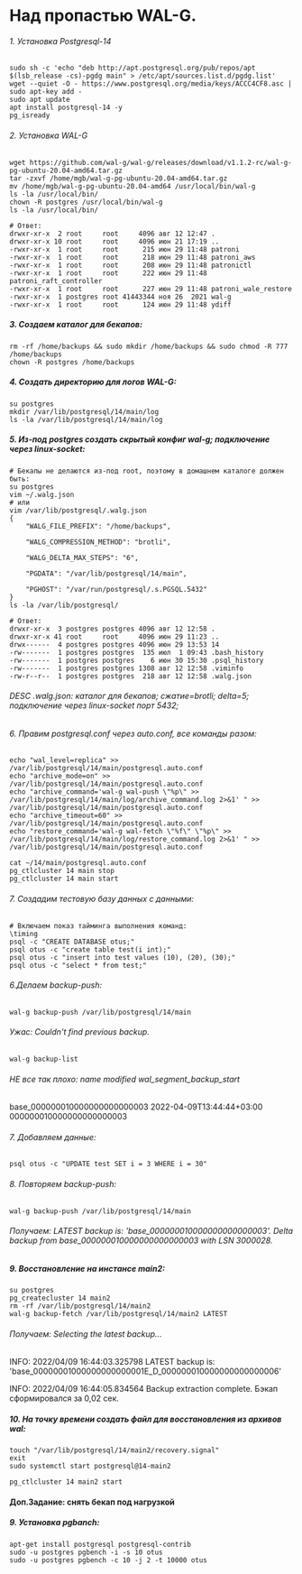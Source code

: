 # Над пропастью WAL-G.

###### 1. Установка Postgresql-14
```
sudo sh -c 'echo "deb http://apt.postgresql.org/pub/repos/apt $(lsb_release -cs)-pgdg main" > /etc/apt/sources.list.d/pgdg.list'
wget --quiet -O - https://www.postgresql.org/media/keys/ACCC4CF8.asc | sudo apt-key add -
sudo apt update
apt install postgresql-14 -y
pg_isready
```
###### 2. Установка WAL-G
```
wget https://github.com/wal-g/wal-g/releases/download/v1.1.2-rc/wal-g-pg-ubuntu-20.04-amd64.tar.gz
tar -zxvf /home/mgb/wal-g-pg-ubuntu-20.04-amd64.tar.gz
mv /home/mgb/wal-g-pg-ubuntu-20.04-amd64 /usr/local/bin/wal-g
ls -la /usr/local/bin/
chown -R postgres /usr/local/bin/wal-g
ls -la /usr/local/bin/
```
```
# Ответ: 
drwxr-xr-x  2 root     root     4096 авг 12 12:47 .
drwxr-xr-x 10 root     root     4096 июн 21 17:19 ..
-rwxr-xr-x  1 root     root      215 июн 29 11:48 patroni
-rwxr-xr-x  1 root     root      218 июн 29 11:48 patroni_aws
-rwxr-xr-x  1 root     root      208 июн 29 11:48 patronictl
-rwxr-xr-x  1 root     root      222 июн 29 11:48 patroni_raft_controller
-rwxr-xr-x  1 root     root      227 июн 29 11:48 patroni_wale_restore
-rwxr-xr-x  1 postgres root 41443344 ноя 26  2021 wal-g
-rwxr-xr-x  1 root     root      124 июн 29 11:48 ydiff
```
##### 3. Создаем каталог для бекапов:
```
rm -rf /home/backups && sudo mkdir /home/backups && sudo chmod -R 777 /home/backups
chown -R postgres /home/backups
```
##### 4. Создать директорию для логов WAL-G:
```
su postgres
mkdir /var/lib/postgresql/14/main/log
ls -la /var/lib/postgresql/14/main/log
```
##### 5. Из-под postgres создать скрытый конфиг wal-g; подключение через linux-socket:
```
# Бекапы не делаются из-под root, поэтому в домашнем каталоге должен быть:
su postgres
vim ~/.walg.json
# или
vim /var/lib/postgresql/.walg.json
{
    "WALG_FILE_PREFIX": "/home/backups",

    "WALG_COMPRESSION_METHOD": "brotli",

    "WALG_DELTA_MAX_STEPS": "6",

    "PGDATA": "/var/lib/postgresql/14/main",

    "PGHOST": "/var/run/postgresql/.s.PGSQL.5432"
}
ls -la /var/lib/postgresql/
```
```
# Ответ:
drwxr-xr-x  3 postgres postgres 4096 авг 12 12:58 .
drwxr-xr-x 41 root     root     4096 июн 29 11:23 ..
drwx------  4 postgres postgres 4096 июн 29 13:53 14
-rw-------  1 postgres postgres  135 июл  1 09:43 .bash_history
-rw-------  1 postgres postgres    6 июн 30 15:30 .psql_history
-rw-------  1 postgres postgres 1308 авг 12 12:58 .viminfo
-rw-r--r--  1 postgres postgres  218 авг 12 12:58 .walg.json
```
###### DESC .walg.json: каталог для бекапов; сжатие=brotli; delta=5; подключение через linux-socket порт 5432;
###### 6. Правим  postgresql.conf через auto.conf, все команды разом:
```
echo "wal_level=replica" >> /var/lib/postgresql/14/main/postgresql.auto.conf
echo "archive_mode=on" >> /var/lib/postgresql/14/main/postgresql.auto.conf
echo "archive_command='wal-g wal-push \"%p\" >> /var/lib/postgresql/14/main/log/archive_command.log 2>&1' " >> /var/lib/postgresql/14/main/postgresql.auto.conf 
echo "archive_timeout=60" >> /var/lib/postgresql/14/main/postgresql.auto.conf 
echo "restore_command='wal-g wal-fetch \"%f\" \"%p\" >> /var/lib/postgresql/14/main/log/restore_command.log 2>&1' " >> /var/lib/postgresql/14/main/postgresql.auto.conf

cat ~/14/main/postgresql.auto.conf
pg_ctlcluster 14 main stop
pg_ctlcluster 14 main start
```
###### 7. Создадим тестовую базу данных с данными:
```
# Включаем показ тайминга выполнения команд:
\timing
psql -c "CREATE DATABASE otus;"
psql otus -c "create table test(i int);"
psql otus -c "insert into test values (10), (20), (30);"
psql otus -c "select * from test;"
```
###### 6.Делаем backup-push:
```
wal-g backup-push /var/lib/postgresql/14/main
```
###### Ужас: Couldn't find previous backup.
```
wal-g backup-list
```
###### НЕ все так плохо: name     modified          wal_segment_backup_start
base_000000010000000000000003 2022-04-09T13:44:44+03:00 000000010000000000000003
###### 7. Добавляем данные:
```
psql otus -c "UPDATE test SET i = 3 WHERE i = 30"
```
###### 8. Повторяем backup-push:
 ```
wal-g backup-push /var/lib/postgresql/14/main
```
###### Получаем: LATEST backup is: 'base_000000010000000000000003'. Delta backup from base_000000010000000000000003 with LSN 3000028.
##### 9. Восстановление на инстансе main2:
```
su postgres
pg_createcluster 14 main2
rm -rf /var/lib/postgresql/14/main2
wal-g backup-fetch /var/lib/postgresql/14/main2 LATEST
```
###### Получаем: Selecting the latest backup...
INFO: 2022/04/09 16:44:03.325798 LATEST backup is: 'base_00000001000000000000001E_D_000000010000000000000006'

INFO: 2022/04/09 16:44:05.834564 Backup extraction complete. Бэкап сформировался за 0,02 сек.
##### 10. На точку времени создать файл для восстановления из архивов wal:
```
touch "/var/lib/postgresql/14/main2/recovery.signal"
exit
sudo systemctl start postgresql@14-main2

pg_ctlcluster 14 main2 start
```



#### Доп.Задание: снять бекап под нагрузкой

##### 9. Установка pgbanch:
```
apt-get install postgresql postgresql-contrib
sudo -u postgres pgbench -i -s 10 otus
sudo -u postgres pgbench -c 10 -j 2 -t 10000 otus
```


